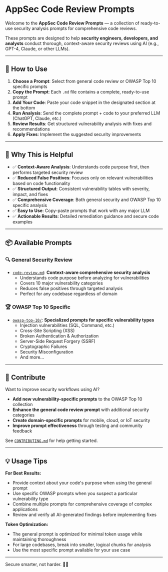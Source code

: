 # AppSec Code Review Prompts

Welcome to the **AppSec Code Review Prompts** — a collection of ready-to-use security analysis prompts for comprehensive code reviews.

These prompts are designed to help **security engineers, developers, and analysts** conduct thorough, context-aware security reviews using AI (e.g., GPT-4, Claude, or other LLMs).

---

## 🔧 How to Use

1. **Choose a Prompt**: Select from general code review or OWASP Top 10 specific prompts
2. **Copy the Prompt**: Each `.md` file contains a complete, ready-to-use prompt
3. **Add Your Code**: Paste your code snippet in the designated section at the bottom
4. **Run Analysis**: Send the complete prompt + code to your preferred LLM (ChatGPT, Claude, etc.)
5. **Review Results**: Get structured vulnerability analysis with fixes and recommendations
6. **Apply Fixes**: Implement the suggested security improvements

---

## 🧠 Why This is Helpful

- ✅ **Context-Aware Analysis**: Understands code purpose first, then performs targeted security review
- ✅ **Reduced False Positives**: Focuses only on relevant vulnerabilities based on code functionality
- ✅ **Structured Output**: Consistent vulnerability tables with severity, impact, and fixes
- ✅ **Comprehensive Coverage**: Both general security and OWASP Top 10 specific analysis
- ✅ **Easy to Use**: Copy-paste prompts that work with any major LLM
- ✅ **Actionable Results**: Detailed remediation guidance and secure code examples

---

## 📦 Available Prompts

### 🔍 General Security Review
- [`code-review.md`](./code-review.md): **Context-aware comprehensive security analysis**
  - Understands code purpose before analyzing for vulnerabilities
  - Covers 10 major vulnerability categories
  - Reduces false positives through targeted analysis
  - Perfect for any codebase regardless of domain

### 🏆 OWASP Top 10 Specific
- [`owasp-top-10/`](./owasp-top-10): **Specialized prompts for specific vulnerability types**
  - Injection vulnerabilities (SQL, Command, etc.)
  - Cross-Site Scripting (XSS)
  - Broken Authentication & Authorization
  - Server-Side Request Forgery (SSRF)
  - Cryptographic Failures
  - Security Misconfiguration
  - And more...

---

## 🚀 Contribute

Want to improve security workflows using AI? 

- **Add new vulnerability-specific prompts** to the OWASP Top 10 collection
- **Enhance the general code review prompt** with additional security categories
- **Create domain-specific prompts** for mobile, cloud, or IoT security
- **Improve prompt effectiveness** through testing and community feedback

See [`CONTRIBUTING.md`](../CONTRIBUTING.md) for help getting started.

---

## 💡 Usage Tips

**For Best Results:**
- Provide context about your code's purpose when using the general prompt
- Use specific OWASP prompts when you suspect a particular vulnerability type
- Combine multiple prompts for comprehensive coverage of complex applications
- Review and verify all AI-generated findings before implementing fixes

**Token Optimization:**
- The general prompt is optimized for minimal token usage while maintaining thoroughness
- For large codebases, break into smaller, logical chunks for analysis
- Use the most specific prompt available for your use case

---

Secure smarter, not harder. 🔐🤖
